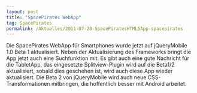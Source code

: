 ```yaml
---
layout: post
title: "SpacePirates WebApp"
tag: SpacePirates
permalink: /Aktuelles/2011-07-20-SpacePiratesHTML5App-spacepirates
---
```


Die SpacePirates WebApp für Smartphones wurde jetzt auf jQueryMobile 1.0 Beta 1 aktualisiert. Neben der Aktualisierung des Frameworks bringt die App jetzt auch eine Suchfunktion mit. Es gibt auch eine gute Nachricht für die TabletApp, das eingesetzte Splitview-Plugin wird auf die Beta1/2 aktualisiert, sobald dies geschehen ist, wird auch diese App wieder aktualisiert. Die Beta 2 von jQueryMobile wird auch neue CSS-Transformationen mitbringen, die hoffentlich besser mit Android arbeitet.
